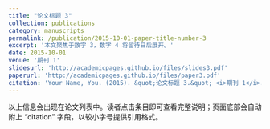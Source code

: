```yaml
---
title: "论文标题 3"
collection: publications
category: manuscripts
permalink: /publication/2015-10-01-paper-title-number-3
excerpt: '本文聚焦于数字 3，数字 4 将留待日后展开。'
date: 2015-10-01
venue: '期刊 1'
slidesurl: 'http://academicpages.github.io/files/slides3.pdf'
paperurl: 'http://academicpages.github.io/files/paper3.pdf'
citation: 'Your Name, You. (2015). &quot;论文标题 3.&quot; <i>期刊 1</i>. 1(3).'
---
```


以上信息会出现在论文列表中。读者点击条目即可查看完整说明；页面底部会自动附上 “citation” 字段，以较小字号提供引用格式。